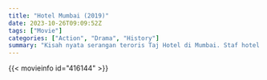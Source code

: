 ```yaml
---
title: "Hotel Mumbai (2019)"
date: 2023-10-26T09:09:52Z
tags: ["Movie"]
categories: ["Action", "Drama", "History"]
summary: "Kisah nyata serangan teroris Taj Hotel di Mumbai. Staf hotel mempertaruhkan nyawanya demi menjaga keselamatan semua orang, sementara orang-orang melakukan pengorbanan yang tidak terpikirkan untuk melindungi diri mereka sendiri dan keluarga mereka."
---
```


<mux-player stream-type="on-demand"
src="https://kp3d-my.sharepoint.com/personal/ryoo_kp3d_onmicrosoft_com/_layouts/15/download.aspx?share=EcCaiwVsMDNGpA-3G7jHB0IBYENvlj0NFEmUwfvJHDXCaA" prefer-playback="mse" controls>

</mux-player>


{{< movieinfo id="416144" >}}

<script src="https://cdn.jsdelivr.net/npm/@mux/mux-player"></script>

 <script type="application/ld+json ">
{
"@context": "https://schema.org/",
"@type": "VideoObject",
"name": "Hotel Mumbai (2019)",
"contentUrl": "https://stream.mux.com/fLUsBnDcbCKux01gybDbvF01CxvyqhPhO9VzWYTp00C00iY.m3u8",
"thumbnailUrl": "https://www.themoviedb.org/t/p/original/pKEttfiWJgVBE94EGLIOE64YBaP.jpg?width=314&fit_mode=preserve&time=25",
"uploadDate": "2023-10-26T09:09:52Z",
}

</script>